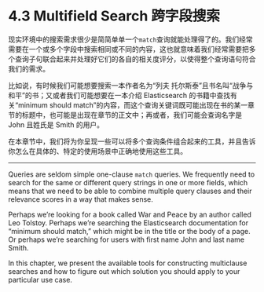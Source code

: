 # 4.3 Multifield Search 跨字段搜索

现实环境中的搜索需求很少是简简单单一个`match`查询就能处理得了的。我们经常需要在一个或多个字段中搜索相同或不同的内容，这也就意味着我们经常需要把多个查询子句联合起来并处理好它们的各自的相关度评分，以使得整个查询语句符合我们的需求。

比如说，有时候我们可能想要搜索一本作者名为“列夫 托尔斯泰”且书名叫“战争与和平”的书；又或者我们可能想要在一本介绍 Elasticsearch 的书籍中查找有关“minimum should match”的内容，而这个查询关键词既可能出现在书的某一章节的标题中，也可能是出现在章节的正文中；再或者，我们可能会查询名字是 John 且姓氏是 Smith 的用户。

在本章节中，我们将为你呈现一些可以将多个查询条件组合起来的工具，并且告诉你怎么在具体的、特定的使用场景中正确地使用这些工具。

***

Queries are seldom simple one-clause `match` queries. We frequently need to search for the same or different query strings in one or more fields, which means that we need to be able to combine multiple query clauses and their relevance scores in a way that makes sense.

Perhaps we’re looking for a book called War and Peace by an author called Leo Tolstoy. Perhaps we’re searching the Elasticsearch documentation for “minimum should match,” which might be in the title or the body of a page. Or perhaps we’re searching for users with first name John and last name Smith.

In this chapter, we present the available tools for constructing multiclause searches and how to figure out which solution you should apply to your particular use case.



